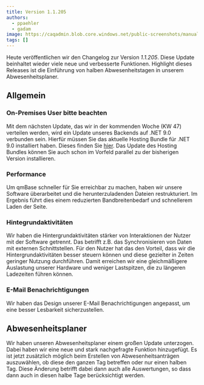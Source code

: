 ```yaml
---
title: Version 1.1.205
authors:
  - ppaehler
  - gadam
image: https://caqadmin.blob.core.windows.net/public-screenshots/manual-screenshots/2024-09-23-0d784-image.png
tags: []
---
```


Heute veröffentlichen wir den Changelog zur Version _1.1.205_. Diese Update beinhaltet wieder viele neue und verbesserte Funktionen.
Highlight dieses Releases ist die Einführung von halben Abwesenheitstagen in unserem Abwesenheitsplaner.

<!--truncate-->

## Allgemein

### On-Premises User bitte beachten

Mit dem nächsten Update, das wir in der kommenden Woche (KW 47) verteilen werden, wird ein Update unseres Backends auf .NET 9.0 verbunden sein. Hierfür müssen Sie das aktuelle Hosting Bundle für .NET 9.0 installiert haben. Dieses finden Sie [hier](https://dotnet.microsoft.com/en-us/download/dotnet/9.0). Das Update des Hosting Bundles können Sie auch schon im Vorfeld parallel zu der bisherigen Version installieren.

### Performance

Um qmBase schneller für Sie erreichbar zu machen, haben wir unsere Software überarbeitet und die herunterzuladenden Dateien restrukturiert.
Im Ergebnis führt dies einem reduzierten Bandbreitenbedarf und schnellerem Laden der Seite.

### Hintegrundaktivitäten

Wir haben die Hintergrundaktivitäten stärker von Interaktionen der Nutzer mit der Software getrennt. Das betrifft z.B. das Synchronisieren von Daten mit externen Schnittstellen.
Für den Nutzer hat das den Vorteil, dass wir die Hintergrundaktivitäten besser steuern können und diese gezielter in Zeiten geringer Nutzung durchführen.
Damit erreichen wir eine gleichmäßigere Auslastung unserer Hardware und weniger Lastspitzen, die zu längeren Ladezeiten führen können.

### E-Mail Benachrichtigungen

Wir haben das Design unserer E-Mail Benachrichtigungen angepasst, um eine besser Lesbarkeit sicherzustellen.

## Abwesenheitsplaner

Wir haben unseren Abwesenheitsplaner einem großen Update unterzogen. Dabei haben wir eine neue und stark nachgefragte Funktion hinzugefügt. Es ist jetzt zusätzlich möglich beim Erstellen von Abwesenheitsanträgen auszuwählen, ob diese den ganzen Tag betreffen oder nur einen halben Tag.
Diese Änderung betrifft dabei dann auch alle Auswertungen, so dass dann auch in diesen halbe Tage berücksichtigt werden.
